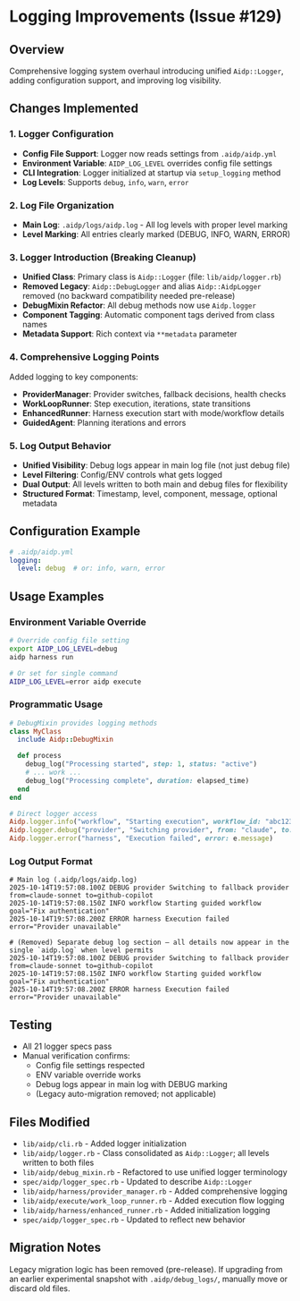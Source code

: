 # Logging Improvements (Issue #129)

## Overview

Comprehensive logging system overhaul introducing unified `Aidp::Logger`, adding configuration support, and improving log visibility.

## Changes Implemented

### 1. Logger Configuration

- **Config File Support**: Logger now reads settings from `.aidp/aidp.yml`
- **Environment Variable**: `AIDP_LOG_LEVEL` overrides config file settings
- **CLI Integration**: Logger initialized at startup via `setup_logging` method
- **Log Levels**: Supports `debug`, `info`, `warn`, `error`

### 2. Log File Organization

- **Main Log**: `.aidp/logs/aidp.log` - All log levels with proper level marking
- **Level Marking**: All entries clearly marked (DEBUG, INFO, WARN, ERROR)

### 3. Logger Introduction (Breaking Cleanup)

- **Unified Class**: Primary class is `Aidp::Logger` (file: `lib/aidp/logger.rb`)
- **Removed Legacy**: `Aidp::DebugLogger` and alias `Aidp::AidpLogger` removed (no backward compatibility needed pre-release)
- **DebugMixin Refactor**: All debug methods now use `Aidp.logger`
- **Component Tagging**: Automatic component tags derived from class names
- **Metadata Support**: Rich context via `**metadata` parameter

### 4. Comprehensive Logging Points

Added logging to key components:

- **ProviderManager**: Provider switches, fallback decisions, health checks
- **WorkLoopRunner**: Step execution, iterations, state transitions
- **EnhancedRunner**: Harness execution start with mode/workflow details
- **GuidedAgent**: Planning iterations and errors

### 5. Log Output Behavior

- **Unified Visibility**: Debug logs appear in main log file (not just debug file)
- **Level Filtering**: Config/ENV controls what gets logged
- **Dual Output**: All levels written to both main and debug files for flexibility
- **Structured Format**: Timestamp, level, component, message, optional metadata

## Configuration Example

```yaml
# .aidp/aidp.yml
logging:
  level: debug  # or: info, warn, error
```

## Usage Examples

### Environment Variable Override

```bash
# Override config file setting
export AIDP_LOG_LEVEL=debug
aidp harness run

# Or set for single command
AIDP_LOG_LEVEL=error aidp execute
```

### Programmatic Usage

```ruby
# DebugMixin provides logging methods
class MyClass
  include Aidp::DebugMixin

  def process
    debug_log("Processing started", step: 1, status: "active")
    # ... work ...
    debug_log("Processing complete", duration: elapsed_time)
  end
end

# Direct logger access
Aidp.logger.info("workflow", "Starting execution", workflow_id: "abc123")
Aidp.logger.debug("provider", "Switching provider", from: "claude", to: "copilot")
Aidp.logger.error("harness", "Execution failed", error: e.message)
```

### Log Output Format

```text
# Main log (.aidp/logs/aidp.log)
2025-10-14T19:57:08.100Z DEBUG provider Switching to fallback provider from=claude-sonnet to=github-copilot
2025-10-14T19:57:08.150Z INFO workflow Starting guided workflow goal="Fix authentication"
2025-10-14T19:57:08.200Z ERROR harness Execution failed error="Provider unavailable"

# (Removed) Separate debug log section – all details now appear in the single `aidp.log` when level permits
2025-10-14T19:57:08.100Z DEBUG provider Switching to fallback provider from=claude-sonnet to=github-copilot
2025-10-14T19:57:08.150Z INFO workflow Starting guided workflow goal="Fix authentication"
2025-10-14T19:57:08.200Z ERROR harness Execution failed error="Provider unavailable"
```

## Testing

- All 21 logger specs pass
- Manual verification confirms:
  - Config file settings respected
  - ENV variable override works
  - Debug logs appear in main log with DEBUG marking
  - (Legacy auto-migration removed; not applicable)

## Files Modified

- `lib/aidp/cli.rb` - Added logger initialization
- `lib/aidp/logger.rb` - Class consolidated as `Aidp::Logger`; all levels written to both files
- `lib/aidp/debug_mixin.rb` - Refactored to use unified logger terminology
- `spec/aidp/logger_spec.rb` - Updated to describe `Aidp::Logger`
- `lib/aidp/harness/provider_manager.rb` - Added comprehensive logging
- `lib/aidp/execute/work_loop_runner.rb` - Added execution flow logging
- `lib/aidp/harness/enhanced_runner.rb` - Added initialization logging
- `spec/aidp/logger_spec.rb` - Updated to reflect new behavior

## Migration Notes

Legacy migration logic has been removed (pre-release). If upgrading from an earlier experimental snapshot with `.aidp/debug_logs/`, manually move or discard old files.
